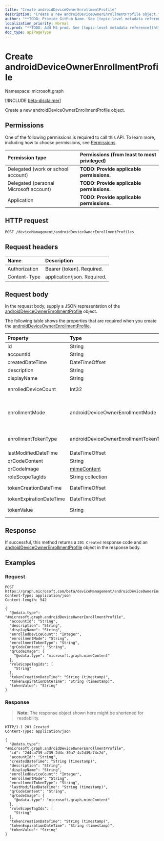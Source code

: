 ```yaml
---
title: "Create androidDeviceOwnerEnrollmentProfile"
description: "Create a new androidDeviceOwnerEnrollmentProfile object."
author: "**TODO: Provide Github Name. See [topic-level metadata reference](https://msgo.azurewebsites.net/add/document/guidelines/metadata.html#topic-level-metadata)**"
localization_priority: Normal
ms.prod: "**TODO: Add MS prod. See [topic-level metadata reference](https://msgo.azurewebsites.net/add/document/guidelines/metadata.html#topic-level-metadata)**"
doc_type: apiPageType
---
```


# Create androidDeviceOwnerEnrollmentProfile
Namespace: microsoft.graph

[!INCLUDE [beta-disclaimer](../../includes/beta-disclaimer.md)]

Create a new androidDeviceOwnerEnrollmentProfile object.

## Permissions
One of the following permissions is required to call this API. To learn more, including how to choose permissions, see [Permissions](/graph/permissions-reference).

|Permission type|Permissions (from least to most privileged)|
|:---|:---|
|Delegated (work or school account)|**TODO: Provide applicable permissions.**|
|Delegated (personal Microsoft account)|**TODO: Provide applicable permissions.**|
|Application|**TODO: Provide applicable permissions.**|

## HTTP request

<!-- {
  "blockType": "ignored"
}
-->
``` http
POST /deviceManagement/androidDeviceOwnerEnrollmentProfiles
```

## Request headers
|Name|Description|
|:---|:---|
|Authorization|Bearer {token}. Required.|
|Content-Type|application/json. Required.|

## Request body
In the request body, supply a JSON representation of the [androidDeviceOwnerEnrollmentProfile](../resources/androiddeviceownerenrollmentprofile.md) object.

The following table shows the properties that are required when you create the [androidDeviceOwnerEnrollmentProfile](../resources/androiddeviceownerenrollmentprofile.md).

|Property|Type|Description|
|:---|:---|:---|
|id|String|**TODO: Add Description** Inherited from [entity](../resources/entity.md)|
|accountId|String|Tenant GUID the enrollment profile belongs to.|
|createdDateTime|DateTimeOffset|Date time the enrollment profile was created.|
|description|String|Description for the enrollment profile.|
|displayName|String|Display name for the enrollment profile.|
|enrolledDeviceCount|Int32|Total number of Android devices that have enrolled using this enrollment profile.|
|enrollmentMode|androidDeviceOwnerEnrollmentMode|The enrollment mode of devices that use this enrollment profile. Possible values are: `corporateOwnedDedicatedDevice`, `corporateOwnedFullyManaged`, `corporateOwnedWorkProfile`.|
|enrollmentTokenType|androidDeviceOwnerEnrollmentTokenType|The enrollment token type for an enrollment profile. Possible values are: `default`, `corporateOwnedDedicatedDeviceWithAzureADSharedMode`.|
|lastModifiedDateTime|DateTimeOffset|Date time the enrollment profile was last modified.|
|qrCodeContent|String|String used to generate a QR code for the token.|
|qrCodeImage|[mimeContent](../resources/mimecontent.md)|String used to generate a QR code for the token.|
|roleScopeTagIds|String collection|List of Scope Tags for this Entity instance.|
|tokenCreationDateTime|DateTimeOffset|Date time the most recently created token was created.|
|tokenExpirationDateTime|DateTimeOffset|Date time the most recently created token will expire.|
|tokenValue|String|Value of the most recently created token for this enrollment profile.|



## Response

If successful, this method returns a `201 Created` response code and an [androidDeviceOwnerEnrollmentProfile](../resources/androiddeviceownerenrollmentprofile.md) object in the response body.

## Examples

### Request
<!-- {
  "blockType": "request",
  "name": "create_androiddeviceownerenrollmentprofile_from_"
}
-->
``` http
POST https://graph.microsoft.com/beta/deviceManagement/androidDeviceOwnerEnrollmentProfiles
Content-Type: application/json
Content-length: 542

{
  "@odata.type": "#microsoft.graph.androidDeviceOwnerEnrollmentProfile",
  "accountId": "String",
  "description": "String",
  "displayName": "String",
  "enrolledDeviceCount": "Integer",
  "enrollmentMode": "String",
  "enrollmentTokenType": "String",
  "qrCodeContent": "String",
  "qrCodeImage": {
    "@odata.type": "microsoft.graph.mimeContent"
  },
  "roleScopeTagIds": [
    "String"
  ],
  "tokenCreationDateTime": "String (timestamp)",
  "tokenExpirationDateTime": "String (timestamp)",
  "tokenValue": "String"
}
```


### Response
>**Note:** The response object shown here might be shortened for readability.
<!-- {
  "blockType": "response",
  "truncated": true,
  "@odata.type": "microsoft.graph.androidDeviceOwnerEnrollmentProfile"
}
-->
``` http
HTTP/1.1 201 Created
Content-Type: application/json

{
  "@odata.type": "#microsoft.graph.androidDeviceOwnerEnrollmentProfile",
  "id": "2d4ca739-a739-2d4c-39a7-4c2d39a74c2d",
  "accountId": "String",
  "createdDateTime": "String (timestamp)",
  "description": "String",
  "displayName": "String",
  "enrolledDeviceCount": "Integer",
  "enrollmentMode": "String",
  "enrollmentTokenType": "String",
  "lastModifiedDateTime": "String (timestamp)",
  "qrCodeContent": "String",
  "qrCodeImage": {
    "@odata.type": "microsoft.graph.mimeContent"
  },
  "roleScopeTagIds": [
    "String"
  ],
  "tokenCreationDateTime": "String (timestamp)",
  "tokenExpirationDateTime": "String (timestamp)",
  "tokenValue": "String"
}
```

